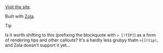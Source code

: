 [Visit the site](https://maxbruges.com).

Built with [Zola](https://www.getzola.org/).

> [!TIP]
> Is it worth shifting to this (prefixing the blockquote with `> [!TIP]`) as a form of rendering tips and other callouts?
> It's a hardly less grubyy thatn `>[](tip)`, and Zola doesn't support it yet...
